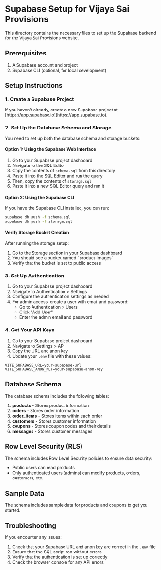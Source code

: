 # Supabase Setup for Vijaya Sai Provisions

This directory contains the necessary files to set up the Supabase backend for the Vijaya Sai Provisions website.

## Prerequisites

1. A Supabase account and project
2. Supabase CLI (optional, for local development)

## Setup Instructions

### 1. Create a Supabase Project

If you haven't already, create a new Supabase project at [https://app.supabase.io](https://app.supabase.io).

### 2. Set Up the Database Schema and Storage

You need to set up both the database schema and storage buckets:

#### Option 1: Using the Supabase Web Interface

1. Go to your Supabase project dashboard
2. Navigate to the SQL Editor
3. Copy the contents of `schema.sql` from this directory
4. Paste it into the SQL Editor and run the query
5. Then, copy the contents of `storage.sql`
6. Paste it into a new SQL Editor query and run it

#### Option 2: Using the Supabase CLI

If you have the Supabase CLI installed, you can run:

```bash
supabase db push -f schema.sql
supabase db push -f storage.sql
```

#### Verify Storage Bucket Creation

After running the storage setup:

1. Go to the Storage section in your Supabase dashboard
2. You should see a bucket named "product-images"
3. Verify that the bucket is set to public access

### 3. Set Up Authentication

1. Go to your Supabase project dashboard
2. Navigate to Authentication > Settings
3. Configure the authentication settings as needed
4. For admin access, create a user with email and password:
   - Go to Authentication > Users
   - Click "Add User"
   - Enter the admin email and password

### 4. Get Your API Keys

1. Go to your Supabase project dashboard
2. Navigate to Settings > API
3. Copy the URL and anon key
4. Update your `.env` file with these values:

```
VITE_SUPABASE_URL=your-supabase-url
VITE_SUPABASE_ANON_KEY=your-supabase-anon-key
```

## Database Schema

The database schema includes the following tables:

1. **products** - Stores product information
2. **orders** - Stores order information
3. **order_items** - Stores items within each order
4. **customers** - Stores customer information
5. **coupons** - Stores coupon codes and their details
6. **messages** - Stores customer messages

## Row Level Security (RLS)

The schema includes Row Level Security policies to ensure data security:

- Public users can read products
- Only authenticated users (admins) can modify products, orders, customers, etc.

## Sample Data

The schema includes sample data for products and coupons to get you started.

## Troubleshooting

If you encounter any issues:

1. Check that your Supabase URL and anon key are correct in the `.env` file
2. Ensure that the SQL script ran without errors
3. Verify that the authentication is set up correctly
4. Check the browser console for any API errors
